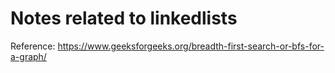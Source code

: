 Notes related to linkedlists
============================
Reference: https://www.geeksforgeeks.org/breadth-first-search-or-bfs-for-a-graph/
